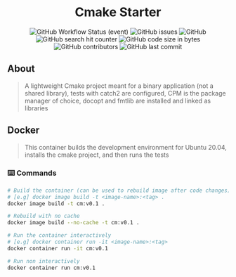 <div align="center">
  <h1>Cmake Starter</h1>
  <img alt="GitHub Workflow Status (event)" src="https://img.shields.io/github/workflow/status/mattcoding4days/cmake-starter/CMake?label=Unittests%2FBuild&logo=github&style=flat-square">
  <img alt="GitHub issues" src="https://img.shields.io/github/issues-raw/mattcoding4days/cmake-starter?style=flat-square">
  <img alt="GitHub" src="https://img.shields.io/github/license/mattcoding4days/cmake-starter?style=flat-square">
  <img alt="GitHub search hit counter" src="https://img.shields.io/github/search/mattcoding4days/cmake-starter/cmake?style=flat-square">
  <img alt="GitHub code size in bytes" src="https://img.shields.io/github/languages/code-size/mattcoding4days/cmake-starter?style=flat-square">
  <img alt="GitHub contributors" src="https://img.shields.io/github/contributors/mattcoding4days/cmake-starter?color=green&logo=github&logoColor=green&style=flat-square">
  <img alt="GitHub last commit" src="https://img.shields.io/github/last-commit/mattcoding4days/cmake-starter?color=pink&logo=github&logoColor=pink&style=flat-square">
</div>

## About 

> A lightweight Cmake project meant for a binary application (not a shared library), tests with catch2 are
> configured, CPM is the package manager of choice, docopt and fmtlib are installed and linked as libraries

## Docker

> This container builds the development environment for Ubuntu 20.04,
> installs the cmake project, and then runs the tests

### :keyboard: Commands

```bash
# Build the container (can be used to rebuild image after code changes)
# [e.g] docker image build -t <image-name>:<tag> .
docker image build -t cm:v0.1 .

# Rebuild with no cache
docker image build --no-cache -t cm:v0.1 .

# Run the container interactively
# [e.g] docker container run -it <image-name>:<tag>
docker container run -it cm:v0.1

# Run non interactively
docker container run cm:v0.1
```
